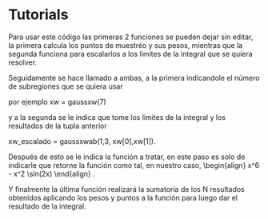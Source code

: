 # Tutorials

Para usar este código las primeras 2 funciones se pueden dejar sin editar, la primera calcula los puntos de muestréo y sus pesos, mientras que la segunda funciona para escalarlos a los limites de la integral que se quiera resolver.

Seguidamente se hace llamado a ambas, a la primera indicandole el número de subregiones que se quiera usar 

por ejemplo xw = gaussxw(7)

 y a la segunda se le indica que tome los limites de la integral y los resultados de la tupla anterior

 xw\_escalado = gaussxwab(1,3, xw[0],xw[1]).

Después de esto se le indica la función a tratar, en este paso es solo de indicarle que retorne la función como tal, en nuestro caso, \begin{align}   x^6 - x^2 \sin(2x)  \end{align} .
 
Y finalmente la última función realizará la sumatoria de los N resultados obtenidos aplicando los pesos y puntos a la función para luego dar el resultado de la integral.
